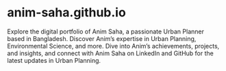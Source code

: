 # anim-saha.github.io
Explore the digital portfolio of Anim Saha, a passionate Urban Planner based in Bangladesh. Discover Anim’s expertise in Urban Planning, Environmental Science, and more. Dive into Anim’s achievements, projects, and insights, and connect with Anim Saha on LinkedIn and GitHub for the latest updates in Urban Planning.
